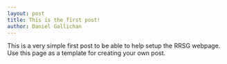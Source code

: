 ```yaml
---
layout: post
title: This is the first post!
author: Daniel Gallichan
---
```


This is a very simple first post to be able to help setup the RRSG webpage. Use this page as a template for creating your own post.
